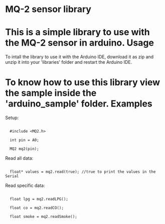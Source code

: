 MQ-2 sensor library
===================

This is a simple library to use with the MQ-2 sensor in arduino.
Usage
======
To intall the library to use it with the Arduino IDE, download it as zip and unzip it into your 'libraries' folder and restart the Arduino IDE.

To know how to use this library view the sample inside the 'arduino_sample' folder.
Examples
=========
Setup:
<pre lang="cpp"><code>
  #include &#60;MQ2.h&#62;
  
  int pin = A0;
  
  MQ2 mq2(pin);
</code></pre>

Read all data:
<pre lang="cpp"><code>
  float* values = mq2.read(true); //true to print the values in the Serial
</code></pre>

Read specific data:
<pre lang="cpp"><code>
  float lpg = mq2.readLPG();
  
  float co = mq2.readCO();
  
  float smoke = mq2.readSmoke();
</code></pre>
